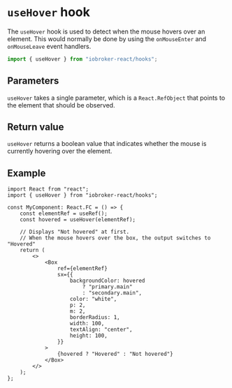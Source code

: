 # `useHover` hook

The `useHover` hook is used to detect when the mouse hovers over an element.
This would normally be done by using the `onMouseEnter` and `onMouseLeave` event handlers.

```ts
import { useHover } from "iobroker-react/hooks";
```

## Parameters
`useHover` takes a single parameter, which is a `React.RefObject` that points to the element that should be observed.

## Return value
`useHover` returns a boolean value that indicates whether the mouse is currently hovering over the element.

## Example

```tsx
import React from "react";
import { useHover } from "iobroker-react/hooks";

const MyComponent: React.FC = () => {
	const elementRef = useRef();
	const hovered = useHover(elementRef);
  
    // Displays "Not hovered" at first.
	// When the mouse hovers over the box, the output switches to "Hovered"
	return (
		<>
			<Box
				ref={elementRef}
				sx={{
					backgroundColor: hovered
						? "primary.main"
						: "secondary.main",
					color: "white",
					p: 2,
					m: 2,
					borderRadius: 1,
					width: 100,
					textAlign: "center",
					height: 100,
				}}
			>
				{hovered ? "Hovered" : "Not hovered"}
			</Box>
		</>
	);
};
```
